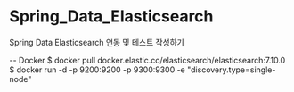 # Spring_Data_Elasticsearch
Spring Data Elasticsearch 연동 및 테스트 작성하기


-- Docker 
$ docker pull docker.elastic.co/elasticsearch/elasticsearch:7.10.0
$ docker run -d -p 9200:9200 -p 9300:9300 -e "discovery.type=single-node"
